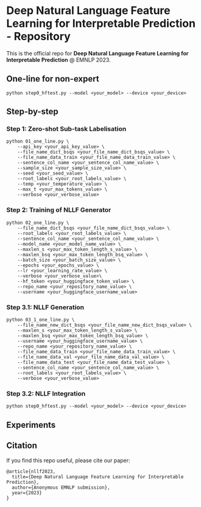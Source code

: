 # Deep Natural Language Feature Learning for Interpretable Prediction - Repository

This is the official repo for **Deep Natural Language Feature Learning for Interpretable Prediction** @ EMNLP 2023.

## One-line for non-expert

```
python step0_hftest.py --model <your_model> --device <your_device>
```

## Step-by-step

### Step 1: Zero-shot Sub-task Labelisation

```
python 01_one_line.py \
    --api_key <your_api_key_value> \
    --file_name_dict_bsqs <your_file_name_dict_bsqs_value> \
    --file_name_data_train <your_file_name_data_train_value> \
    --sentence_col_name <your_sentence_col_name_value> \
    --sample_size <your_sample_size_value> \
    --seed <your_seed_value> \
    --root_labels <your_root_labels_value> \
    --temp <your_temperature_value> \
    --max_t <your_max_tokens_value> \
    --verbose <your_verbose_value>
```

### Step 2: Training of NLLF Generator

```
python 02_one_line.py \
    --file_name_dict_bsqs <your_file_name_dict_bsqs_value> \
    --root_labels <your_root_labels_value> \
    --sentence_col_name <your_sentence_col_name_value> \
    --model_name <your_model_name_value> \
    --maxlen_s <your_max_token_length_s_value> \
    --maxlen_bsq <your_max_token_length_bsq_value> \
    --batch_size <your_batch_size_value> \
    --epochs <your_epochs_value> \
    --lr <your_learning_rate_value> \
    --verbose <your_verbose_value>\
    --hf_token <your_huggingface_token_value> \
    --repo_name <your_repository_name_value> \
    --username <your_huggingface_username_value>
```

### Step 3.1: NLLF Generation

```
python 03_1_one_line.py \
    --file_name_new_dict_bsqs <your_file_name_new_dict_bsqs_value> \
    --maxlen_s <your_max_token_length_s_value> \
    --maxlen_bsq <your_max_token_length_bsq_value> \
    --username <your_huggingface_username_value> \
    --repo_name <your_repository_name_value> \
    --file_name_data_train <your_file_name_data_train_value> \
    --file_name_data_val <your_file_name_data_val_value> \
    --file_name_data_test <your_file_name_data_test_value> \
    --sentence_col_name <your_sentence_col_name_value> \
    --root_labels <your_root_labels_value> \
    --verbose <your_verbose_value>
```

### Step 3.2: NLLF Integration

```
python step0_hftest.py --model <your_model> --device <your_device>
```

## Experiments




## Citation

If you find this repo useful, please cite our paper:
```
@article{nllf2023,
  title={Deep Natural Language Feature Learning for Interpretable Prediction},
  author={Anonymous EMNLP submission},
  year={2023}
}